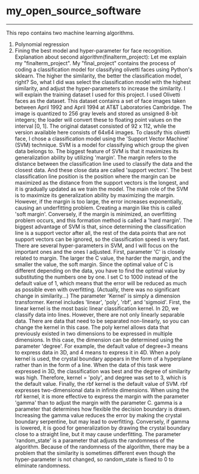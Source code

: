 # my_open_source_software
---
This repo contains two machine learning algorithms.
1. Polynomial regression
2. Fining the best model and hyper-parameter for face recognition.
Explanation about second algorithm(finalterm_project):
Let me explain my "finalterm_project". My "final_project" contains the process of coding a classification model for classifying olivetti faces using Python's sklearn. The higher the similarity, the better the classification model, right? So, what I did was select the classification model with the highest similarity, and adjust the hyper-parameters to increase the similarity.
I will explain the training dataset I used for this project. I used Olivetti faces as the dataset. This dataset contains a set of face images taken between April 1992 and April 1994 at AT&T Laboratories Cambridge. The image is quantized to 256 gray levels and stored as unsigned 8-bit integers; the loader will convert these to floating point values ​​on the interval [0, 1]. The original dataset consisted of 92 x 112, while the version available here consists of 64x64 images.
To classify this olivetti face, I chose a classification model using the 'Support Vector Machine' (SVM) technique. SVM is a model for classifying which group the given data belongs to. The biggest feature of SVM is that it maximizes its generalization ability by utilizing 'margin'. The margin refers to the distance between the classification line used to classify the data and the closest data. And these close data are called 'support vectors'. The best classification line position is the position where the margin can be maximized as the distance from the support vectors is the longest, and it is gradually updated as we train the model.
The main role of the SVM is to maximize its generalization ability by maximizing the margin. However, if the margin is too large, the error increases exponentially, causing an underfitting problem. Creating a margin like this is called 'soft margin'. Conversely, if the margin is minimized, an overfitting problem occurs, and this formation method is called a 'hard margin'. The biggest advantage of SVM is that, since determining the classification line is a support vector after all, the rest of the data points that are not support vectors can be ignored, so the classification speed is very fast.
There are several hyper-parameters in SVM, and I will focus on the important ones and the ones I adjusted. First, parameter 'C' is closely related to margin. The larger the C value, the harder the margin, and the smaller the value, the soft margin. Since the optimal value of C is different depending on the data, you have to find the optimal value by substituting the numbers one by one. I set C to 1000 instead of the default value of 1, which means that the error will be reduced as much as possible even with overfitting. (Actually, there was no significant change in similarity...)
The parameter 'Kernel' is simply a dimension transformer. Kernel includes 'linear', 'poly', 'rbf', and 'sigmoid'. First, the linear kernel is the most basic linear classification kernel. In 2D, we classify data into lines. However, there are not only linearly separable data. There are data that need to be separated non-linearly, so you can change the kernel in this case. The poly kernel allows data that previously existed in two dimensions to be expressed in multiple dimensions. In this case, the dimension can be determined using the parameter 'degree'. For example, the default value of degree=3 means to express data in 3D, and 4 means to express it in 4D. When a poly kernel is used, the crystal boundary appears in the form of a hyperplane rather than in the form of a line. When the data of this task were expressed in 3D, the classification was best and the degree of similarity was high. Therefore, kernel = 'poly', and degree was set to 3, which is the default value. Finally, the rbf kernel is the default value of SVM. rbf expresses two-dimensional data in infinite dimensions. When using the rbf kernel, it is more effective to express the margin with the parameter 'gamma' than to adjust the margin with the parameter C. gamma is a parameter that determines how flexible the decision boundary is drawn. Increasing the gamma value reduces the error by making the crystal boundary serpentine, but may lead to overfitting. Conversely, if gamma is lowered, it is good for generalization by drawing the crystal boundary close to a straight line, but it may cause underfitting.
The parameter 'random_state' is a parameter that adjusts the randomness of the algorithm. Because of the randomness of the algorithm, there may be a problem that the similarity is sometimes different even though the hyper-parameter is not changed, so random_state is fixed to 0 to eliminate randomness. 
